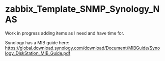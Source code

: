 # zabbix_Template_SNMP_Synology_NAS

Work in progress adding items as I need and have time for.

Synology has a MIB guide here:
https://global.download.synology.com/download/Document/MIBGuide/Synology_DiskStation_MIB_Guide.pdf

